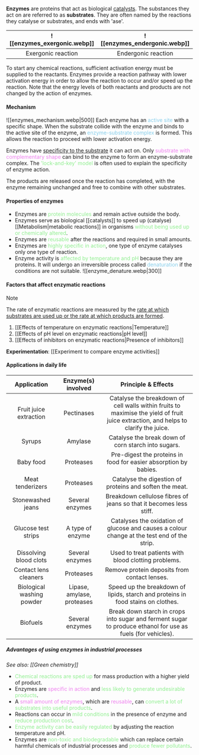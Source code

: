 **Enzymes** are proteins that act as biological <u>catalysts</u>. The substances they act on are referred to as **substrates**. They are often named by the reactions they catalyse or substrates, and ends with 'ase'.

| ![[enzymes_exergonic.webp]] | ![[enzymes_endergonic.webp]] |
| :--: | :--: |
| Exergonic reaction | Endergonic reaction |

To start any chemical reactions, sufficient activation energy must be supplied to the reactants. Enzymes provide a reaction pathway with lower activation energy in order to allow the reaction to occur and/or speed up the reaction. Note that the energy levels of both reactants and products are not changed by the action of enzymes.

#### Mechanism
![[enzymes_mechanism.webp|500]]
Each enzyme has an <span style="color: skyblue">active site</span> with a specific shape. When the substrate collide with the enzyme and binds to the active site of the enzyme, an <span style="color: skyblue">enzyme-substrate complex</span> is formed. This allows the reaction to proceed with lower activation energy.

Enzymes have <u>specificity to the substrate</u> it can act on. Only <span style="color: violet">substrate with complementary shape</span> can bind to the enzyme to form an enzyme-substrate complex. The <span style="color: lightgreen">'lock-and-key' model</span> is often used to explain the specificity of enzyme action.

The products are released once the reaction has completed, with the enzyme remaining unchanged and free to combine with other substrates.

#### Properties of enzymes
- Enzymes are <span style="color: lightgreen">protein molecules</span> and remain active outside the body.
- Enzymes serve as biological [[catalysts]] to speed up (catalyse) [[Metabolism|metabolic reactions]] in organisms <span style="color: lightgreen">without being used up or chemically altered</span>.
- Enzymes are <span style="color: lightgreen">reusable</span> after the reactions and required in small amounts.
- Enzymes are <span style="color: lightgreen">highly specific in action</span>, one type of enzyme catalyses only one type of reaction.
- Enzyme activity is <span style="color: lightgreen">affected by temperature and pH</span> because they are proteins.
  It will undergo an irreversible process called <span style="color: skyblue">denaturation</span> if the conditions are not suitable.
  ![[enzyme_denature.webp|300]]

#### Factors that affect enzymatic reactions
> [!note]
> The rate of enzymatic reactions are measured by the <u>rate at which substrates are used up or the rate at which products are formed</u>.

1. [[Effects of temperature on enzymatic reactions|Temperature]]
2. [[Effects of pH level on enzymatic reactions|pH level]]
3. [[Effects of inhibitors on enzymatic reactions|Presence of inhibitors]]

**Experimentation**: [[Experiment to compare enzyme activities]]

#### Applications in daily life
|        Application        |     Enzyme(s) involved     |                                                         Principle & Effects                                                         |
| :-----------------------: | :------------------------: | :---------------------------------------------------------------------------------------------------------------------------------: |
|  Fruit juice extraction   |         Pectinases         | Catalyse the breakdown of cell walls within fruits to maximise the yield of fruit juice extraction, and helps to clarify the juice. |
|          Syrups           |          Amylase           |                                         Catalyse the break down of corn starch into sugars.                                         |
|         Baby food         |         Proteases          |                                  Pre-digest the proteins in food for easier absorption by babies.                                   |
|     Meat tenderizers      |         Proteases          |                                       Catalyse the digestion of proteins and soften the meat.                                       |
|     Stonewashed jeans     |      Several enzymes       |                                 Breakdown cellulose fibres of jeans so that it becomes less stiff.                                  |
|    Glucose test strips    |      A type of enzyme      |                     Catalyses the oxidation of glucose and causes a colour change at the test end of the strip.                     |
|  Dissolving blood clots   |      Several enzymes       |                                        Used to treat patients with blood clotting problems.                                         |
|   Contact lens cleaners   |         Proteases          |                                            Remove protein deposits from contact lenses.                                             |
| Biological washing powder | Lipase, amylase, proteases |                          Speed up the breakdown of lipids, starch and proteins in food stains on clothes.                           |
|         Biofuels          |      Several enzymes       |             Break down starch in crops into sugar and ferment sugar to produce ethanol for use as fuels (for vehicles).             |
##### Advantages of using enzymes in industrial processes
*See also: [[Green chemistry]]*
- <span style="color: lightgreen">Chemical reactions are sped up</span> for mass production with a higher yield of product.
- Enzymes are <span style="color: violet">specific in action</span> and <span style="color: lightgreen">less likely to generate undesirable products</span>.
- A <span style="color: violet">small amount of enzymes</span>, which are <span style="color: violet">reusable</span>, can <span style="color: lightgreen">convert a lot of substrates into useful products</span>.
- Reactions can occur in <span style="color: lightgreen">mild conditions</span> in the presence of enzyme and <span style="color: lightgreen">reduce production cost</span>.
- <span style="color: lightgreen">Enzyme activity can be easily regulated</span> by adjusting the reaction temperature and pH.
- Enzymes are <span style="color: lightgreen">non-toxic and biodegradable</span> which can replace certain harmful chemicals of industrial processes and <span style="color: lightgreen">produce fewer pollutants</span>.
